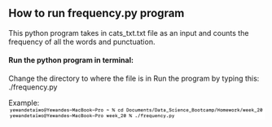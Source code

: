 ## How to run frequency.py program

This python program takes in cats_txt.txt file as an input and counts the frequency of all the words and punctuation. 

#### Run the python program in terminal:

Change the directory to where the file is in
Run the program by typing this: ./frequency.py

Example:
![Run frequency program in terminal:](https://github.com/ytaiwo/Homework/blob/main/week_20/terminal_screenshot.png)



